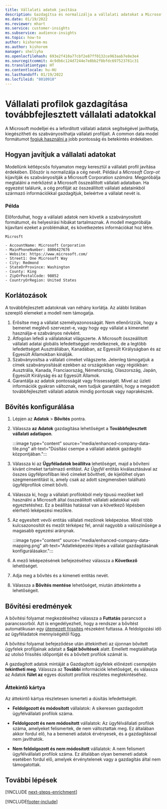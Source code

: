 ```yaml
---
title: Vállalati adatok javítása
description: Gazdagítsa és normalizálja a vállalati adatokat a Microsoft modelljeivel.
ms.date: 01/19/2022
ms.reviewer: mhart
ms.service: customer-insights
ms.subservice: audience-insights
ms.topic: how-to
author: kishorem-ms
ms.author: kishorem
manager: shellyha
ms.openlocfilehash: 693e2f410a77cbf2e87ff0132ce963aab7e8e3e4
ms.sourcegitcommit: 4c9db6c124d7244e7e8bb2f8bfdc697523781c31
ms.translationtype: HT
ms.contentlocale: hu-HU
ms.lasthandoff: 01/19/2022
ms.locfileid: "8010910"
---
```

# <a name="enrichment-of-company-profiles-with-enhanced-company-data"></a>Vállalati profilok gazdagítása továbbfejlesztett vállalati adatokkal

A Microsoft modelljei és a lefordított vállalati adatok segítségével javíthatja, kiegészítheti és szabványosíthatja vállalati profiljait. A common data model formátumot [fogjuk használni a](/common-data-model/schema/core/applicationcommon/account) jobb pontosság és betekintés érdekében.

## <a name="how-we-enhance-company-data"></a>Hogyan javítjuk a vállalati adatokat

Modellünk kétlépcsős folyamaton megy keresztül a vállalati profil javítása érdekében. Először is normalizálja a cég nevét. Például a *Microsoft Corp-ot* kijavítják és szabványosítják a Microsoft Corporation *számára*. Megpróbálja megtalálni a mérkőzést a Microsoft összeállított vállalati adataiban. Ha egyezést találunk, a cég profilját az összeállított vállalati adatainkból származó információkkal gazdagítjuk, beleértve a vállalat nevét is.


### <a name="example"></a>Példa

Előfordulhat, hogy a vállalati adatok nem követik a szabványosított formátumot, és helyesírási hibákat tartalmaznak. A modell megpróbálja kijavítani ezeket a problémákat, és következetes információkat hoz létre.

```Input
Microsft
```

```Output
- AccountName: Microsoft Corporation
- MainPhoneNumber: 8006427676
- Website: https://www.microsoft.com/
- Street1: One Microsoft Way
- City: Redmond
- StateOrProvince: Washington
- County: King
- ZipOrPostalCode: 98052
- CountryOrRegion: United States
```

## <a name="limitations"></a>Korlátozások

A továbbfejlesztett adatoknak van néhány korlátja. Az alábbi listában szereplő elemeket a modell nem támogatja.

1.  Erősítse meg a vállalat személyazonosságát. Nem ellenőrizzük, hogy a bemenet meglévő szervezet-e, vagy hogy egy vállalat a kimenetet használja-e szabványos névként.
2.  Átfogóan lefedi a vállalatokat világszerte. A Microsoft összeállított vállalati adatai globális lefedettséggel rendelkeznek, de a legtöbb lefedettséget Ausztráliában, Kanadában, az Egyesült Királyságban és az Egyesült Államokban kínálják.
3.  Szabványosítsa a vállalati címeket világszerte. Jelenleg támogatjuk a címek szabványosítását ezekben az országokban vagy régiókban: Ausztrália, Kanada, Franciaország, Németország, Olaszország, Japán, Egyesült Királyság és az Egyesült Államok.
4.  Garantálja az adatok pontosságát vagy frissességét. Mivel az üzleti információk gyakran változnak, nem tudjuk garantálni, hogy a megadott továbbfejlesztett vállalati adatok mindig pontosak vagy naprakészek.

## <a name="configure-the-enrichment"></a>Bővítés konfigurálása

1. Lépjen az **Adatok** > **Bővítés** pontra.

1. Válassza **az Adatok** gazdagítása lehetőséget a **Továbbfejlesztett vállalati adatlapon**.

   :::image type="content" source="media/enhanced-company-data-tile.png" alt-text="Dúsítási csempe a vállalati adatok gazdagító központjában.":::

1. Válassza ki az **Ügyféladatok beállítva** lehetőséget, majd a bővíteni kívánt címeket tartalmazó entitást. Az *Ügyfél* entitás kiválasztásával az összes ügyfélprofilban lévő címeket bővítheti, de kijelölhet olyan szegmensentitást is, amely csak az adott szegmensben található ügyfélprofilok címeit bővíti.

1. Válassza ki, hogy a vállalati profilokból mely típusú mezőket kell használni a Microsoft által összeállított vállalati adatokkal való egyeztetéshez. Ez a beállítás hatással van a következő lépésben elérhető leképezési mezőkre.

1.  Az egyesített vevői entitás vállalati mezőinek leképezése. Minél több kulcsazonosítót és mezőt térképez fel, annál nagyobb a valószínűsége a magasabb egyezési aránynak.

    :::image type="content" source="media/enhanced-company-data-mapping.png" alt-text="Adatleképezési lépés a vállalat gazdagításának konfigurálásakor.":::

1. A mező leképezésének befejezéséhez válassza a **Következő** lehetőséget.

1. Adja meg a bővítés és a kimeneti entitás nevét.

1. Válassza a **Bővítés mentése** lehetőséget, miután áttekintette a lehetőségeit.

## <a name="enrichment-results"></a>Bővítési eredmények

A bővítési folyamat megkezdéséhez válassza a **Futtatás** parancsot a parancssorból. Azt is engedélyezheti, hogy a rendszer a bővítést automatikusan egy [ütemezett frissítés](system.md#schedule-tab) részeként futtassa. A feldolgozási idő az ügyféladatok mennyiségétől függ.

A bővítési folyamat befejeződése után áttekintheti az újonnan bővített ügyfelek profiljainak adatait a **Saját bővítések** alatt. Emellett megtalálhatja az utolsó frissítés időpontját és a bővített profilok számát is.

A gazdagított adatok mintáját a Gazdagított ügyfelek előnézeti csempéjén **tekintheti meg**. Válassza az **További** információk lehetőséget, és válassza az Adatok **fület az** egyes dúsított profilok részletes megtekintéséhez.

### <a name="overview-card"></a>Áttekintő kártya

Az áttekintő kártya részletesen ismerteti a dúsítás lefedettségét. 

* **Feldolgozott és módosított** vállalatok: A sikeresen gazdagodott ügyfélvállalati profilok száma.

* **Feldolgozott és nem módosított** vállalatok: Az ügyfélvállalati profilok száma, amelyeket felismertek, de nem változtattak meg. Ez általában akkor fordul elő, ha a bemeneti adatok érvényesek, és a gazdagítással nem javíthatók.

* **Nem feldolgozott és nem módosított** vállalatok: A nem felismert ügyfélvállalati profilok száma. Ez általában olyan bemeneti adatok esetében fordul elő, amelyek érvénytelenek vagy a gazdagítás által nem támogatottak.

## <a name="next-steps"></a>További lépések

[!INCLUDE [next-steps-enrichment](../includes/next-steps-enrichment.md)]

[!INCLUDE[footer-include](../includes/footer-banner.md)]
